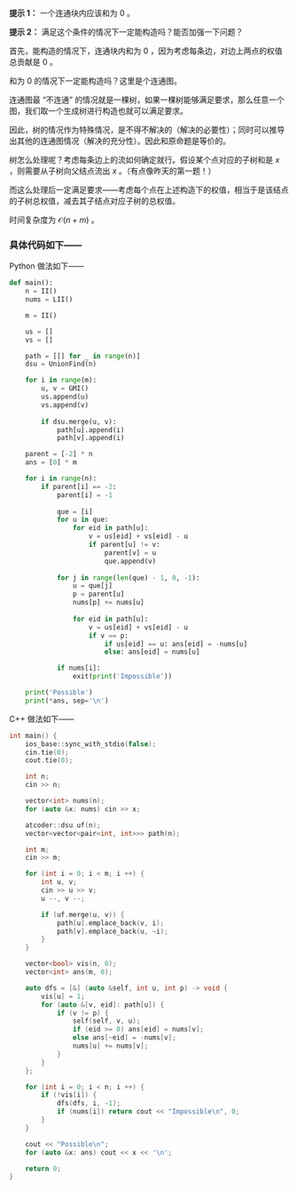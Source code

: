 **提示 1：** 一个连通块内应该和为 $0$ 。

**提示 2：** 满足这个条件的情况下一定能构造吗？能否加强一下问题？

首先，能构造的情况下，连通块内和为 $0$ ，因为考虑每条边，对边上两点的权值总贡献是 $0$ 。

和为 $0$ 的情况下一定能构造吗？这里是个连通图。

连通图最 “不连通” 的情况就是一棵树，如果一棵树能够满足要求，那么任意一个图，我们取一个生成树进行构造也就可以满足要求。

因此，树的情况作为特殊情况，是不得不解决的（解决的必要性）；同时可以推导出其他的连通图情况（解决的充分性）。因此和原命题是等价的。

树怎么处理呢？考虑每条边上的流如何确定就行。假设某个点对应的子树和是 $x$ ，则需要从子树向父结点流出 $x$ 。（有点像昨天的第一题！）

而这么处理后一定满足要求——考虑每个点在上述构造下的权值，相当于是该结点的子树总权值，减去其子结点对应子树的总权值。

时间复杂度为 $\mathcal{O}(n+m)$ 。

### 具体代码如下——

Python 做法如下——

```Python []
def main():
    n = II()
    nums = LII()

    m = II()

    us = []
    vs = []

    path = [[] for _ in range(n)]
    dsu = UnionFind(n)

    for i in range(m):
        u, v = GMI()
        us.append(u)
        vs.append(v)
        
        if dsu.merge(u, v):
            path[u].append(i)
            path[v].append(i)

    parent = [-2] * n
    ans = [0] * m

    for i in range(n):
        if parent[i] == -2:
            parent[i] = -1
            
            que = [i]
            for u in que:
                for eid in path[u]:
                    v = us[eid] + vs[eid] - u
                    if parent[u] != v:
                        parent[v] = u
                        que.append(v)
            
            for j in range(len(que) - 1, 0, -1):
                u = que[j]
                p = parent[u]
                nums[p] += nums[u]
                
                for eid in path[u]:
                    v = us[eid] + vs[eid] - u
                    if v == p:
                        if us[eid] == u: ans[eid] = -nums[u]
                        else: ans[eid] = nums[u]

            if nums[i]:
                exit(print('Impossible'))

    print('Possible')
    print(*ans, sep='\n')
```

C++ 做法如下——

```cpp []
int main() {
    ios_base::sync_with_stdio(false);
    cin.tie(0);
    cout.tie(0);

    int n;
    cin >> n;

    vector<int> nums(n);
    for (auto &x: nums) cin >> x;

    atcoder::dsu uf(n);
    vector<vector<pair<int, int>>> path(n);

    int m;
    cin >> m;

    for (int i = 0; i < m; i ++) {
        int u, v;
        cin >> u >> v;
        u --, v --;

        if (uf.merge(u, v)) {
            path[u].emplace_back(v, i);
            path[v].emplace_back(u, ~i);
        }
    }

    vector<bool> vis(n, 0);
    vector<int> ans(m, 0); 

    auto dfs = [&] (auto &self, int u, int p) -> void {
        vis[u] = 1;
        for (auto &[v, eid]: path[u]) {
            if (v != p) {
                self(self, v, u);
                if (eid >= 0) ans[eid] = nums[v];
                else ans[~eid] = -nums[v];
                nums[u] += nums[v];
            }
        }
    };

    for (int i = 0; i < n; i ++) {
        if (!vis[i]) {
            dfs(dfs, i, -1);
            if (nums[i]) return cout << "Impossible\n", 0;
        }
    }

    cout << "Possible\n";
    for (auto &x: ans) cout << x << '\n';

    return 0;
}
```